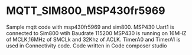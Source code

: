 # MQTT_SIM800_MSP430fr5969
Sample mqtt code with msp430fr5969 and sim800.
MSP430 Uart1 is connected to Sim800 wtih Baudrate 115200
MSP430 is running on 16MHZ of MCLK,16MHz of SMCLk and 32Khz of ACLK.
TimerA0 and TimerA1 is used in Connectivity code.
Code written in Code composer studio



